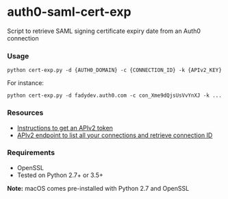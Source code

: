 # auth0-saml-cert-exp

Script to retrieve SAML signing certificate expiry date from an Auth0 connection

### Usage

```
python cert-exp.py -d {AUTH0_DOMAIN} -c {CONNECTION_ID} -k {APIv2_KEY}
```

For instance:

```
python cert-exp.py -d fadydev.auth0.com -c con_Xme9dQjsUsVvYnXJ -k ...
```

### Resources

- [Instructions to get an APIv2 token](https://auth0.com/docs/api/management/v2/tokens)
- [APIv2 endpoint to list all your connections and retrieve connection ID](https://auth0.com/docs/api/management/v2#!/Connections/get_connections)

### Requirements

- OpenSSL
- Tested on Python 2.7+ or 3.5+

**Note:** macOS comes pre-installed with Python 2.7 and OpenSSL
